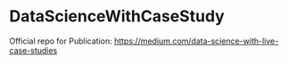 # DataScienceWithCaseStudy
Official repo for Publication: https://medium.com/data-science-with-live-case-studies

